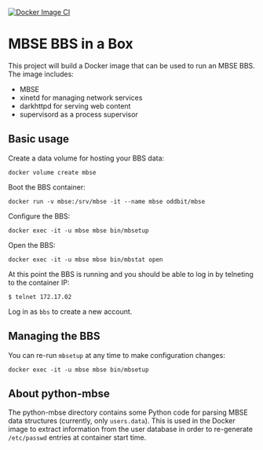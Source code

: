 [![Docker Image CI](https://github.com/louisnorthmore/docker-image-mbse/actions/workflows/docker-image.yml/badge.svg)](https://github.com/louisnorthmore/docker-image-mbse/actions/workflows/docker-image.yml)

# MBSE BBS in a Box

This project will build a Docker image that can be used to run an MBSE
BBS.  The image includes:

- MBSE
- xinetd for managing network services
- darkhttpd for serving web content
- supervisord as a process supervisor

## Basic usage

Create a data volume for hosting your BBS data:

    docker volume create mbse

Boot the BBS container:

    docker run -v mbse:/srv/mbse -it --name mbse oddbit/mbse

Configure the BBS:

    docker exec -it -u mbse mbse bin/mbsetup

Open the BBS:

    docker exec -it -u mbse mbse bin/mbstat open

At this point the BBS is running and you should be able to log in by
telneting to the container IP:

    $ telnet 172.17.02

Log in as `bbs` to create a new account.

## Managing the BBS

You can re-run `mbsetup` at any time to make configuration changes:

    docker exec -it -u mbse mbse bin/mbsetup

## About python-mbse

The python-mbse directory contains some Python code for parsing MBSE
data structures (currently, only `users.data`). This is used in the
Docker image to extract information from the user database in order to
re-generate `/etc/passwd` entries at container start time.
